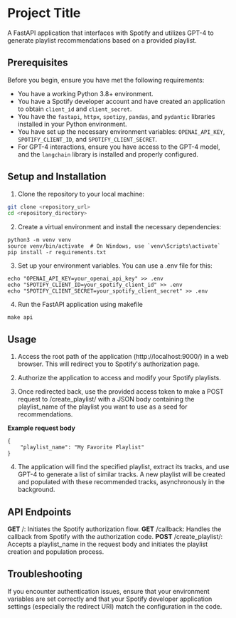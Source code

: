 # Project Title

A FastAPI application that interfaces with Spotify and utilizes GPT-4 to generate playlist recommendations based on a provided playlist.

## Prerequisites

Before you begin, ensure you have met the following requirements:
- You have a working Python 3.8+ environment.
- You have a Spotify developer account and have created an application to obtain `client_id` and `client_secret`.
- You have the `fastapi`, `httpx`, `spotipy`, `pandas`, and `pydantic` libraries installed in your Python environment.
- You have set up the necessary environment variables: `OPENAI_API_KEY`, `SPOTIFY_CLIENT_ID`, and `SPOTIFY_CLIENT_SECRET`.
- For GPT-4 interactions, ensure you have access to the GPT-4 model, and the `langchain` library is installed and properly configured.

## Setup and Installation

1. Clone the repository to your local machine:
```bash
git clone <repository_url>
cd <repository_directory>
```

2. Create a virtual environment and install the necessary dependencies:
```
python3 -m venv venv
source venv/bin/activate  # On Windows, use `venv\Scripts\activate`
pip install -r requirements.txt
```
3. Set up your environment variables. You can use a .env file for this:
```
echo "OPENAI_API_KEY=your_openai_api_key" >> .env
echo "SPOTIFY_CLIENT_ID=your_spotify_client_id" >> .env
echo "SPOTIFY_CLIENT_SECRET=your_spotify_client_secret" >> .env
```
4. Run the FastAPI application using makefile
``` 
make api
```

## Usage
1. Access the root path of the application (http://localhost:9000/) in a web browser. This will redirect you to Spotify's authorization page.

2. Authorize the application to access and modify your Spotify playlists.

3. Once redirected back, use the provided access token to make a POST request to /create_playlist/ with a JSON body containing the playlist_name of the playlist you want to use as a seed for recommendations.

**Example request body**
```
{
    "playlist_name": "My Favorite Playlist"
}
```
4. The application will find the specified playlist, extract its tracks, and use GPT-4 to generate a list of similar tracks. A new playlist will be created and populated with these recommended tracks, asynchronously in the background.

## API Endpoints
**GET** /: Initiates the Spotify authorization flow.
**GET** /callback: Handles the callback from Spotify with the authorization code.
**POST** /create_playlist/: Accepts a playlist_name in the request body and initiates the playlist creation and population process.


## Troubleshooting
If you encounter authentication issues, ensure that your environment variables are set correctly and that your Spotify developer application settings (especially the redirect URI) match the configuration in the code.